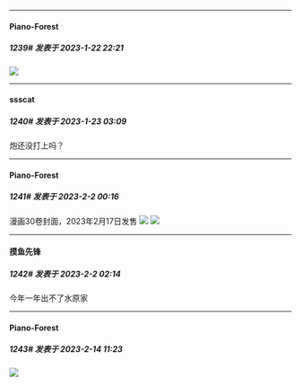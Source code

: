 

*****

####  Piano-Forest  
##### 1239#       发表于 2023-1-22 22:21

<img src="https://p.sda1.dev/9/11326980e7d9893498aea72c6eeb3ae2/20230122_221941.jpg" referrerpolicy="no-referrer">



*****

####  ssscat  
##### 1240#       发表于 2023-1-23 03:09

炮还没打上吗？

*****

####  Piano-Forest  
##### 1241#       发表于 2023-2-2 00:16

漫画30卷封面，2023年2月17日发售
<img src="https://p.sda1.dev/9/1fd001c7a5ecb18ad504769cea38cf35/20230202_001035.jpg" referrerpolicy="no-referrer">
<img src="https://p.sda1.dev/9/0d0e6f88f329591c2d6ea252fd947f45/_4b59a3cdbef8167f.jpg" referrerpolicy="no-referrer">


*****

####  摸鱼先锋  
##### 1242#       发表于 2023-2-2 02:14

今年一年出不了水原家

*****

####  Piano-Forest  
##### 1243#       发表于 2023-2-14 11:23

<img src="https://p.sda1.dev/9/88aaaf6c6011de1d2220b8f0ed2eba50/20230214_111813.jpg" referrerpolicy="no-referrer">


